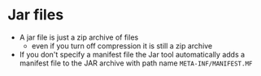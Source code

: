 # Jar files

* A jar file is just a zip archive of files
    * even if you turn off compression it is still a zip archive
* If you don't specify a manifest file the Jar tool automatically adds a
  manifest file to the JAR archive with path name `META-INF/MANIFEST.MF`
